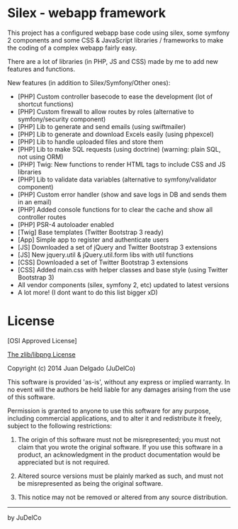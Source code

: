 Silex - webapp framework
=================

This project has a configured webapp base code using silex, some symfony 2 components and some CSS & JavaScript libraries / frameworks to make the coding of a complex webapp fairly easy.

There are a lot of libraries (in PHP, JS and CSS) made by me to add new features and functions.

New features (in addition to Silex/Symfony/Other ones):
- [PHP] Custom controller basecode to ease the development (lot of shortcut functions)
- [PHP] Custom firewall to allow routes by roles (alternative to symfony/security component)
- [PHP] Lib to generate and send emails (using swiftmailer)
- [PHP] Lib to generate and download Excels easily (using phpexcel)
- [PHP] Lib to handle uploaded files and store them
- [PHP] Lib to make SQL requests (using doctrine) (warning: plain SQL, not using ORM)
- [PHP] Twig: New functions to render HTML tags to include CSS and JS libraries
- [PHP] Lib to validate data variables (alternative to symfony/validator component)
- [PHP] Custom error handler (show and save logs in DB and sends them in an email)
- [PHP] Added console functions for to clear the cache and show all controller routes
- [PHP] PSR-4 autoloader enabled
- [Twig] Base templates (Twitter Bootstrap 3 ready)
- [App] Simple app to register and authenticate users
- [JS] Downloaded a set of jQuery and Twitter Bootstrap 3 extensions
- [JS] New jquery.util & jQuery.util.form libs with util functions
- [CSS] Downloaded a set of Twitter Bootstrap 3 extensions
- [CSS] Added main.css with helper classes and base style (using Twitter Bootstrap 3)
- All vendor components (silex, symfony 2, etc) updated to latest versions
- A lot more! (I dont want to do this list bigger xD)

License
=================

[OSI Approved License]

[The zlib/libpng License](http://opensource.org/licenses/Zlib)

Copyright (c) 2014 Juan Delgado (JuDelCo)

This software is provided 'as-is', without any express or implied warranty. In no event will the authors be held liable for any damages arising from the use of this software.

Permission is granted to anyone to use this software for any purpose, including commercial applications, and to alter it and redistribute it freely, subject to the following restrictions:

1. The origin of this software must not be misrepresented; you must not claim that you wrote the original software. If you use this software in a product, an acknowledgment in the product documentation would be appreciated but is not required.

2. Altered source versions must be plainly marked as such, and must not be misrepresented as being the original software.

3. This notice may not be removed or altered from any source distribution.

--------------

by JuDelCo
